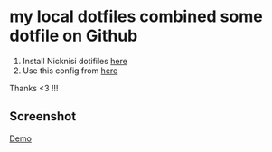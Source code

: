# my local dotfiles combined some dotfile on Github

1. Install Nicknisi dotifiles [here](https://github.com/nicknisi/dotfiles)
2. Use this config from [here](https://github.com/nguquen/nvim/blob/master/init.vim)

Thanks <3 !!!

## Screenshot
[Demo](!https://i.imgur.com/tcvYBOq.png)
